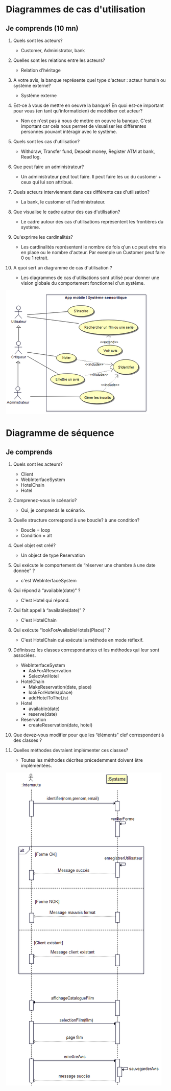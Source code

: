 # Diagrammes de cas d'utilisation


## Je comprends (10 mn)

1. Quels sont les acteurs?
	- Customer, Administrator, bank

2. Quelles sont les relations entre les acteurs?
	- Relation d'héritage

3. A votre avis, la banque représente quel type d'acteur : acteur humain ou système externe?
	- Système externe

4. Est-ce à vous de mettre en oeuvre la banque? En quoi est-ce important pour vous (en tant qu'informaticien) de modéliser cet acteur?
	- Non ce n'est pas à nous de mettre en oeuvre la banque. C'est important car cela nous permet de visualiser les différentes personnes pouvant intéragir avec le système.

5. Quels sont les cas d'utilisation?
	- Withdraw, Transfer fund, Deposit money, Register ATM at bank, Read log.

6. Que peut faire un administrateur?
	- Un administrateur peut tout faire. Il peut faire les uc du customer + ceux qui lui son attribué.

7. Quels acteurs interviennent dans ces différents cas d'utilisation?
	- La bank, le customer et l'administrateur.

8. Que visualise le cadre autour des cas d'utilisation?
	- Le cadre autour des cas d'utilisations représentent les frontières du système.

9. Qu'exprime les cardinalités?
	- Les cardinalités représentent le nombre de fois q'un uc peut etre mis en place ou le nombre d'acteur. Par exemple un Customer peut faire 0 ou 1 retrait.

10. A quoi sert un diagramme de cas d'utilisation ?
	- Les diagrammes de cas d'utilisations sont utilisé pour donner une vision globale du comportement fonctionnel d'un système.

![diagrammeSensCritique](images/sensCritiqueDiagUc.png)


# Diagramme de séquence

## Je comprends 

1. Quels sont les acteurs?
	- Client
	- WebInterfaceSystem
	- HotelChain
	- Hotel

1. Comprenez-vous le scénario?
	- Oui, je comprends le scénario.

1. Quelle structure correspond à une boucle? à une condition?
	- Boucle = loop
	- Condition = alt

1. Quel objet est créé?
	- Un object de type Reservation

1. Qui exécute le comportement de “réserver une chambre à une date donnée” ?
	- c'est WebInterfaceSystem

1. Qui répond à “available(date)” ?
	- C'est Hotel qui répond.

1. Qui fait appel à “available(date)” ?
	- C'est HotelChain

1. Qui exécute “lookForAvailableHotels(Place)” ?
	- C'est HotelChain qui exécute la méthode en mode réflexif.

1. Définissez les classes correspondantes et les méthodes qui leur sont associées.
	- WebInterfaceSystem
		- AskForAReservation
		- SelectAnHotel
	- HotelChain
		- MakeReservation(date, place)
		- lookForHotels(place)
		- addHotelToTheList
	- Hotel
		- available(date)
		- reserve(date)
	- Reservation
		- createReservation(date, hotel)

  1. Que devez-vous modifier pour que les “éléments” clef correspondent à des classes ?
  	
  1. Quelles méthodes devraient implémenter ces classes?
  		- Toutes les méthodes décrites précedemment doivent être implémentées.

![diagrammeSensCritique](images/diagCritiqueSequence.png)
